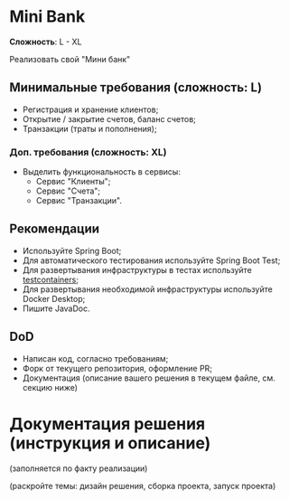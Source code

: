 # Mini Bank
**Сложность**: L - XL

Реализовать свой "Мини банк"

## Минимальные требования (сложность: L)
- Регистрация и хранение клиентов;
- Открытие / закрытие счетов, баланс счетов;
- Транзакции (траты и пополнения);

### Доп. требования (сложность: XL)
- Выделить функциональность в сервисы:
  - Сервис "Клиенты";
  - Сервис "Счета";
  - Сервис "Транзакции".

## Рекомендации 
- Используйте Spring Boot;
- Для автоматического тестирования используйте Spring Boot Test;
- Для развертывания инфраструктуры в тестах используйте [testcontainers](https://www.testcontainers.org/);
- Для развертывания необходимой инфраструктуры используйте Docker Desktop;
- Пишите JavaDoc.

## DoD
- Написан код, согласно требованиям;
- Форк от текущего репозитория, оформление PR;
- Документация (описание вашего решения в текущем файле, см. секцию ниже)

# Документация решения (инструкция и описание)
(заполняется по факту реализации)

(раскройте темы: дизайн решения, сборка проекта, запуск проекта)